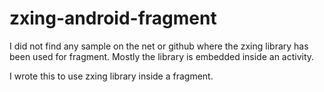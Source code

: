 # zxing-android-fragment

I did not find any sample on the net or github where the zxing library has been used for fragment. Mostly the library is embedded inside an activity.

I wrote this to use zxing library inside a fragment. 
